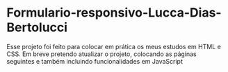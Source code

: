 # Formulario-responsivo-Lucca-Dias-Bertolucci
Esse projeto foi feito para colocar em prática os meus estudos em HTML e CSS. Em breve pretendo atualizar o projeto, colocando as páginas seguintes e também incluindo funcionalidades em JavaScript 
